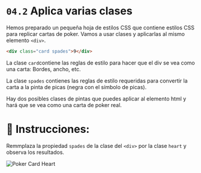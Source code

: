 # `04.2` Aplica varias clases

Hemos preparado un pequeña hoja de estilos CSS que contiene estilos CSS para replicar cartas de poker.
Vamos a usar clases y aplicarlas al mismo elemento `<div>`.

```html
<div class="card spades">9</div>
```

La clase `card`contiene las reglas de estilo para hacer que el div se vea como una carta: Bordes, ancho, etc.

La clase `spades` contienes las reglas de estilo requeridas para convertir la carta a la pinta de picas (negra con el símbolo de picas).

Hay dos posibles clases de pintas que puedes aplicar al elemento html y hará que se vea como una carta de poker real.

# 📝 Instrucciones:

Remmplaza la propiedad `spades` de la clase del `<div>` por la clase `heart` y observa los resultados.


![Poker Card Heart](https://github.com/4GeeksAcademy/css-tutorial-exercises-course/blob/master/.learn/assets/04.2-1.png?raw=true)
